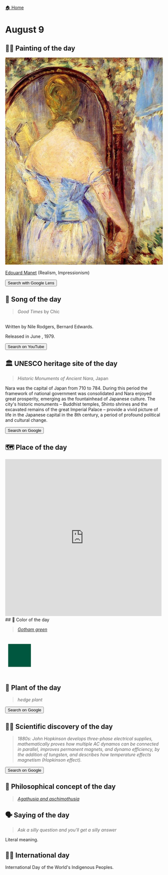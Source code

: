 
[🏠 Home](../../index.md)

# August 9

## 🧑‍🎨 Painting of the day

<img width="600" src="../img/Edouard_Manet_5.jpg">

[Edouard Manet](http://en.wikipedia.org/wiki/Édouard_Manet) (Realism, Impressionism)

<button class="btn btn-success"
onclick=" window.open('https://lens.google.com/uploadbyurl?url=https://iretes.github.io/one-a-day/data/img/Edouard_Manet_5.jpg','_blank')">
Search with Google Lens
</button>

## 🎼 Song of the day

> *Good Times*
by Chic

<br />Written by Nile Rodgers, Bernard Edwards.

Released in June , 1979.

<button class="btn btn-success"
onclick=" window.open('http://www.youtube.com/search?q=Good Times by Chic','_blank')">
Search on YouTube
</button>

## 🏛️ UNESCO heritage site of the day

> *Historic Monuments of Ancient Nara*, Japan

<p>Nara was the capital of Japan from 710 to 784. During this period the framework of national government was consolidated and Nara enjoyed great prosperity, emerging as the fountainhead of Japanese culture. The city's historic monuments – Buddhist temples, Shinto shrines and the excavated remains of the great Imperial Palace – provide a vivid picture of life in the Japanese capital in the 8th century, a period of profound political and cultural change.</p>

<button class="btn btn-success"
onclick=" window.open('http://www.google.com/search?q=Historic Monuments of Ancient Nara','_blank')">
Search on Google
</button>

## 🗺️ Place of the day

<iframe
src="https://www.mapcrunch.com"
name="mapcrunch"
width="500"
height="500"
allowTransparency="true"
scrolling="no"
frameborder="0"
>
</iframe>
## 🎨 Color of the day

> *[Gotham green](https://en.wikipedia.org/wiki/Spring_green#Gotham_green)*

<div style="color:#00573F; font-size: 100px;">&#9632;</div>

## 🌿 Plant of the day

> *hedge plant*

<button class="btn btn-success"
onclick=" window.open('http://www.google.com/search?q=hedge plant','_blank')">
Search on Google
</button>

## 🧑‍🔬 Scientific discovery of the day

> *1880s: John Hopkinson develops three-phase electrical supplies, mathematically proves how multiple AC dynamos can be connected in parallel, improves permanent magnets, and dynamo efficiency, by the addition of tungsten, and describes how temperature effects magnetism (Hopkinson effect).*

<button class="btn btn-success"
onclick=" window.open('http://www.google.com/search?q=1880s: John Hopkinson develops three-phase electrical supplies, mathematically proves how multiple AC dynamos can be connected in parallel, improves permanent magnets, and dynamo efficiency, by the addition of tungsten, and describes how temperature effects magnetism (Hopkinson effect).','_blank')"> 
Search on Google
</button>

## 💭 Philosophical concept of the day

> *[Agathusia and aschimothusia](https://en.wikipedia.org/wiki/Agathusia_and_aschimothusia)*

## 🗣️ Saying of the day

> *Ask a silly question and you'll get a silly answer*

Literal meaning.

## 🏳️‍🌈 International day

International Day of the World's Indigenous Peoples.